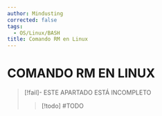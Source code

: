 ```yaml
---
author: Mindusting
corrected: false
tags:
  - OS/Linux/BASH
title: Comando RM en Linux
---
```


# COMANDO RM EN LINUX

> [!fail]- ESTE APARTADO ESTÁ INCOMPLETO
> > [!todo] #TODO
